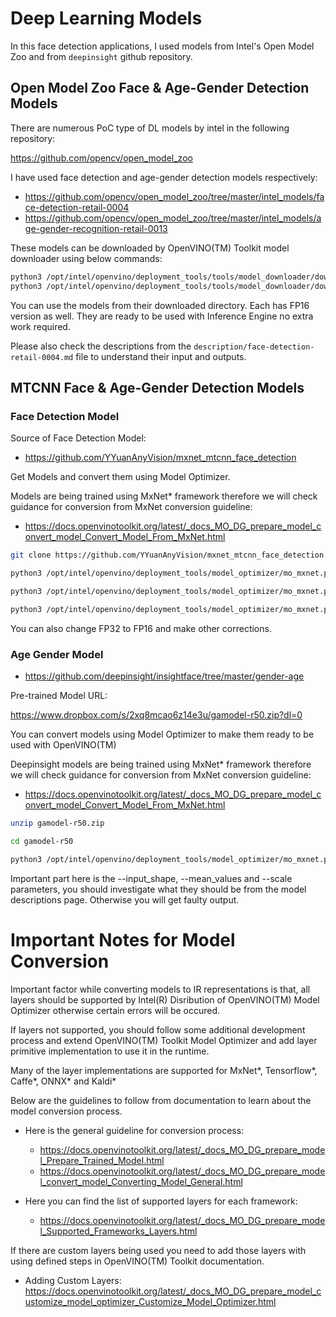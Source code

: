 # Deep Learning Models

In this face detection applications, I used models from Intel's Open Model Zoo and from `deepinsight` github repository.

## Open Model Zoo Face & Age-Gender Detection Models

There are numerous PoC type of DL models by intel in the following repository:

https://github.com/opencv/open_model_zoo

I have used face detection and age-gender detection models respectively:

- https://github.com/opencv/open_model_zoo/tree/master/intel_models/face-detection-retail-0004
- https://github.com/opencv/open_model_zoo/tree/master/intel_models/age-gender-recognition-retail-0013

These models can be downloaded by OpenVINO(TM) Toolkit model downloader using below commands:

```bash
python3 /opt/intel/openvino/deployment_tools/tools/model_downloader/downloader.py --name age-gender-recognition-retail-0013 --output_dir openvino_models/
python3 /opt/intel/openvino/deployment_tools/tools/model_downloader/downloader.py --name face-detection-retail-0004 --output_dir openvino_models/
```

You can use the models from their downloaded directory. Each has FP16 version as well. They are ready to be used with Inference Engine no extra work required.

Please also check the descriptions from the `description/face-detection-retail-0004.md` file to understand their input and outputs.

## MTCNN Face & Age-Gender Detection Models

### Face Detection Model

Source of Face Detection Model:

- https://github.com/YYuanAnyVision/mxnet_mtcnn_face_detection

Get Models and convert them using Model Optimizer.

Models are being trained using MxNet* framework therefore we will check guidance for conversion from MxNet conversion guideline:

- https://docs.openvinotoolkit.org/latest/_docs_MO_DG_prepare_model_convert_model_Convert_Model_From_MxNet.html

```bash
git clone https://github.com/YYuanAnyVision/mxnet_mtcnn_face_detection.git

python3 /opt/intel/openvino/deployment_tools/model_optimizer/mo_mxnet.py --input_model mxnet_mtcnn_face_detection/model/det1-0001.params --input_symbol mxnet_mtcnn_face_detection/model/det1-symbol.json --input_shape [1,3,12,12] --output_dir FP32/ --reverse_input_channels

python3 /opt/intel/openvino/deployment_tools/model_optimizer/mo_mxnet.py --input_model mxnet_mtcnn_face_detection/model/det2-0001.params --input_symbol mxnet_mtcnn_face_detection/model/det2-symbol.json --input_shape [1,3,24,24] --output_dir FP32/ --reverse_input_channels

python3 /opt/intel/openvino/deployment_tools/model_optimizer/mo_mxnet.py --input_model mxnet_mtcnn_face_detection/model/det3-0001.params --input_symbol mxnet_mtcnn_face_detection/model/det3-symbol.json --input_shape [1,3,48,48] --output_dir FP32/ --reverse_input_channels
```

You can also change FP32 to FP16 and make other corrections. 

### Age Gender Model

- https://github.com/deepinsight/insightface/tree/master/gender-age

Pre-trained Model URL:

https://www.dropbox.com/s/2xq8mcao6z14e3u/gamodel-r50.zip?dl=0

You can convert models using Model Optimizer to make them ready to be used with OpenVINO(TM)

Deepinsight models are being trained using MxNet* framework therefore we will check guidance for conversion from MxNet conversion guideline:

- https://docs.openvinotoolkit.org/latest/_docs_MO_DG_prepare_model_convert_model_Convert_Model_From_MxNet.html

```bash
unzip gamodel-r50.zip

cd gamodel-r50

python3 /opt/intel/openvino/deployment_tools/model_optimizer/mo_mxnet.py --input_model model-0000.params --input_shape [1,3,112,112] --output_dir FP32 --data_type FP32 --scale 0.0399 --mean_values [127.5,127.5,127.5]
```

Important part here is the --input_shape, --mean_values and --scale parameters, you should investigate what they should be from the model descriptions page. Otherwise you will get faulty output.

# Important Notes for Model Conversion

Important factor while converting models to IR representations is that, all layers should be supported by Intel(R) Disribution of OpenVINO(TM) Model Optimizer otherwise certain errors will be occured.

If layers not supported, you should follow some additional development process and extend OpenVINO(TM) Toolkit Model Optimizer and add layer primitive implementation to use it in the runtime.

Many of the layer implementations are supported for MxNet*, Tensorflow*, Caffe*, ONNX* and Kaldi* 

Below are the guidelines to follow from documentation to learn about the model conversion process.

- Here is the general guideline for conversion process:

    - https://docs.openvinotoolkit.org/latest/_docs_MO_DG_prepare_model_Prepare_Trained_Model.html
    - https://docs.openvinotoolkit.org/latest/_docs_MO_DG_prepare_model_convert_model_Converting_Model_General.html

- Here you can find the list of supported layers for each framework:

    - https://docs.openvinotoolkit.org/latest/_docs_MO_DG_prepare_model_Supported_Frameworks_Layers.html

If there are custom layers being used you need to add those layers with using defined steps in OpenVINO(TM) Toolkit documentation.

- Adding Custom Layers: https://docs.openvinotoolkit.org/latest/_docs_MO_DG_prepare_model_customize_model_optimizer_Customize_Model_Optimizer.html